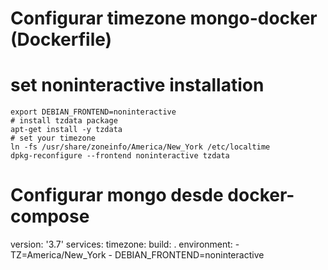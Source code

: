 # Configurar timezone mongo-docker (Dockerfile)
 # set noninteractive installation
    export DEBIAN_FRONTEND=noninteractive
    # install tzdata package
    apt-get install -y tzdata
    # set your timezone
    ln -fs /usr/share/zoneinfo/America/New_York /etc/localtime
    dpkg-reconfigure --frontend noninteractive tzdata

# Configurar mongo desde docker-compose
version: '3.7'
services:
  timezone:
    build: .
    environment:
      - TZ=America/New_York
      - DEBIAN_FRONTEND=noninteractive
